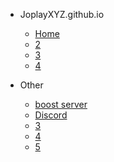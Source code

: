 * JoplayXYZ.github.io

  * [Home](#)
  * [2](2)
  * [3](3)
  * [4](4)

* Other
  * [boost server](https://joplay.xyz/boost)
  * [Discord](https://discord.gg/MyqR2Wc6sd)
  * [3](3)
  * [4](4)
  * [5](5)
